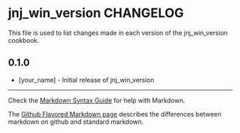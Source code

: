 # jnj_win_version CHANGELOG

This file is used to list changes made in each version of the jnj_win_version cookbook.

## 0.1.0
- [your_name] - Initial release of jnj_win_version

- - -
Check the [Markdown Syntax Guide](http://daringfireball.net/projects/markdown/syntax) for help with Markdown.

The [Github Flavored Markdown page](http://github.github.com/github-flavored-markdown/) describes the differences between markdown on github and standard markdown.

